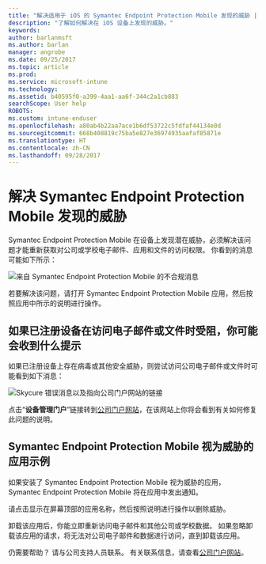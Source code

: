 ```yaml
---
title: "解决适用于 iOS 的 Symantec Endpoint Protection Mobile 发现的威胁 | Microsoft Docs"
description: "了解如何解决在 iOS 设备上发现的威胁。"
keywords: 
author: barlanmsft
ms.author: barlan
manager: angrobe
ms.date: 09/25/2017
ms.topic: article
ms.prod: 
ms.service: microsoft-intune
ms.technology: 
ms.assetid: b40595f0-a399-4aa1-aa6f-344c2a1cb883
searchScope: User help
ROBOTS: 
ms.custom: intune-enduser
ms.openlocfilehash: a80ab4b22aa7ace1b6df53722c5fdfaf44134e0d
ms.sourcegitcommit: 668b408819c75ba5e827e36974935aafaf85871e
ms.translationtype: HT
ms.contentlocale: zh-CN
ms.lasthandoff: 09/28/2017
---
```

# <a name="resolve-a-threat-found-by-symantec-endpoint-protection-mobile"></a>解决 Symantec Endpoint Protection Mobile 发现的威胁

Symantec Endpoint Protection Mobile 在设备上发现潜在威胁，必须解决该问题才能重新获取对公司或学校电子邮件、应用和文件的访问权限。 你看到的消息可能如下所示：

![来自 Symantec Endpoint Protection Mobile 的不合规消息](./media/ios-skycure-noncompliant-in-ssp.png)

若要解决该问题，请打开 Symantec Endpoint Protection Mobile 应用，然后按照应用中所示的说明进行操作。

## <a name="what-you-might-see-if-your-enrolled-device-is-blocked-from-accessing-email-or-files"></a>如果已注册设备在访问电子邮件或文件时受阻，你可能会收到什么提示

如果已注册设备上存在病毒或其他安全威胁，则尝试访问公司电子邮件或文件时可能看到如下消息：

![Skycure 错误消息以及指向公司门户网站的链接](./media/mtd-go-to-device-management-portal-android.png)

点击“**设备管理门户**”链接转到[公司门户网站](https://portal.manage.microsoft.com)，在该网站上你将会看到有关如何修复此问题的说明。

## <a name="example-of-an-app-that-symantec-endpoint-protection-mobile-sees-as-a-threat"></a>Symantec Endpoint Protection Mobile 视为威胁的应用示例

如果安装了 Symantec Endpoint Protection Mobile 视为威胁的应用，Symantec Endpoint Protection Mobile 将在应用中发出通知。

请点击显示在屏幕顶部的应用名称，然后按照说明进行操作以删除威胁。

卸载该应用后，你能立即重新访问电子邮件和其他公司或学校数据。 如果忽略卸载该应用的请求，将无法对公司电子邮件和数据进行访问，直到卸载该应用。

仍需要帮助？ 请与公司支持人员联系。 有关联系信息，请查看[公司门户网站](https://portal.manage.microsoft.com)。

